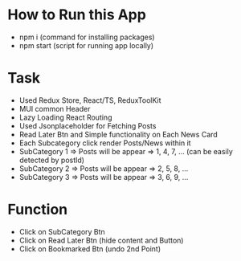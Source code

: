 # How to Run this App

- npm i (command for installing packages)
- npm start (script for running app locally)

# Task

- Used Redux Store, React/TS, ReduxToolKit
- MUI common Header
- Lazy Loading React Routing
- Used Jsonplaceholder for Fetching Posts
- Read Later Btn and Simple functionality on Each News Card
- Each Subcategory click render Posts/News within it
- SubCategory 1 => Posts will be appear => 1, 4, 7, ... (can be easily detected by postId)
- SubCategory 2 => Posts will be appear => 2, 5, 8, ...
- SubCategory 3 => Posts will be appear => 3, 6, 9, ...

# Function

- Click on SubCategory Btn
- Click on Read Later Btn (hide content and Button)
- Click on Bookmarked Btn (undo 2nd Point)
